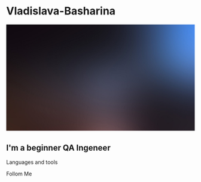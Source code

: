 # Vladislava-Basharina

![Header](https://github.com/VladikKat/Vladislava-Basharina/blob/main/assets/1614337252_77-p-temno-svetlii-fon-89.jpg)

## I'm a beginner QA Ingeneer

Languages and tools

Follom Me
